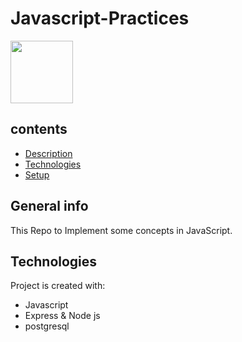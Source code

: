# Javascript-Practices
<img src="https://upload.wikimedia.org/wikipedia/commons/6/6a/JavaScript-logo.png" width="100" height="100">


## contents
  * [Description](#description)
  * [Technologies](#technologies)
  * [Setup](#setup)

## General info
  This Repo to Implement some concepts in JavaScript.
	
## Technologies
  Project is created with:
  * Javascript
  * Express & Node js
  * postgresql
